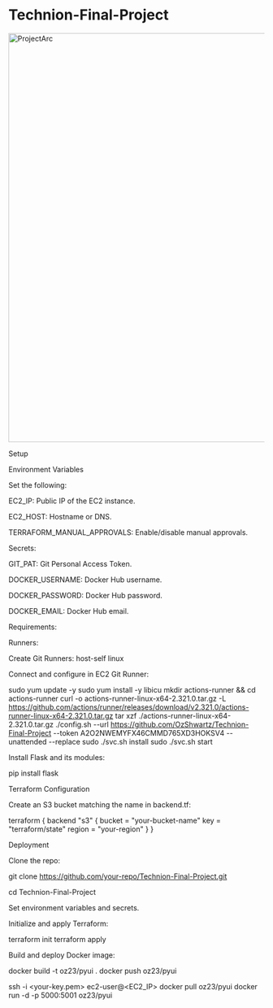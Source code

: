 # Technion-Final-Project

<img width="805" alt="ProjectArc" src="https://github.com/user-attachments/assets/433217c5-aaf9-4baa-8262-2aebba78a2f0" />


Setup

Environment Variables

Set the following:

EC2_IP: Public IP of the EC2 instance.

EC2_HOST: Hostname or DNS.

TERRAFORM_MANUAL_APPROVALS: Enable/disable manual approvals.

Secrets:

GIT_PAT: Git Personal Access Token.

DOCKER_USERNAME: Docker Hub username.

DOCKER_PASSWORD: Docker Hub password.

DOCKER_EMAIL: Docker Hub email.

Requirements:

Runners:

Create Git Runners: host-self linux

Connect and configure in EC2 Git Runner:

   sudo yum update -y
    sudo yum install -y libicu
    mkdir actions-runner && cd actions-runner
    curl -o actions-runner-linux-x64-2.321.0.tar.gz -L https://github.com/actions/runner/releases/download/v2.321.0/actions-runner-linux-x64-2.321.0.tar.gz
    tar xzf ./actions-runner-linux-x64-2.321.0.tar.gz
    ./config.sh --url https://github.com/OzShwartz/Technion-Final-Project --token A2O2NWEMYFX46CMMD765XD3HOKSV4 --unattended --replace
    sudo ./svc.sh install
    sudo ./svc.sh start 

Install Flask and its modules:

pip install flask

Terraform Configuration

Create an S3 bucket matching the name in backend.tf:

terraform {
  backend "s3" {
    bucket = "your-bucket-name"
    key    = "terraform/state"
    region = "your-region"
  }
}

Deployment

Clone the repo:

git clone https://github.com/your-repo/Technion-Final-Project.git

cd Technion-Final-Project

Set environment variables and secrets.

Initialize and apply Terraform:

terraform init
terraform apply

Build and deploy Docker image:

docker build -t oz23/pyui .
docker push oz23/pyui


ssh -i <your-key.pem> ec2-user@<EC2_IP>
docker pull oz23/pyui
docker run -d -p 5000:5001 oz23/pyui
